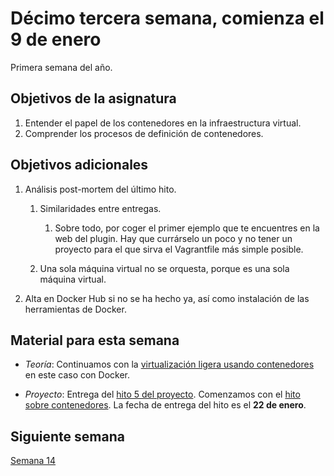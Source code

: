# Décimo tercera semana, comienza el 9 de enero

Primera semana del año.

## Objetivos de la asignatura

1. Entender el papel de los contenedores en la infraestructura virtual.
2. Comprender los procesos de definición de contenedores.

## Objetivos adicionales

1. Análisis post-mortem del último hito.
   1. Similaridades entre entregas.
      1. Sobre todo, por coger el primer ejemplo que te encuentres en
         la web del plugin. Hay que currárselo un poco y no tener un
         proyecto para el que sirva el Vagrantfile más simple posible.
         
   2. Una sola máquina virtual no se orquesta, porque es una sola
      máquina virtual.

2. Alta en Docker Hub si no se ha hecho ya, así como instalación de
   las herramientas de Docker. 

## Material para esta semana

* *Teoría*: Continuamos con
  la
  [virtualización ligera usando contenedores](http://jj.github.io/CC/documentos/temas/Contenedores#gestin-de-contenedores-con-docker)  en este caso con Docker.

* *Proyecto*: Entrega del [hito 5 del proyecto](http://jj.github.io/CC/documentos/proyecto/5.Orquestacion). Comenzamos con el [hito sobre contenedores](http://jj.github.io/CC/documentos/proyecto/5.Docker). La fecha de entrega del hito es el **22 de enero**. 

## Siguiente semana

[Semana 14](14-semana.md)
